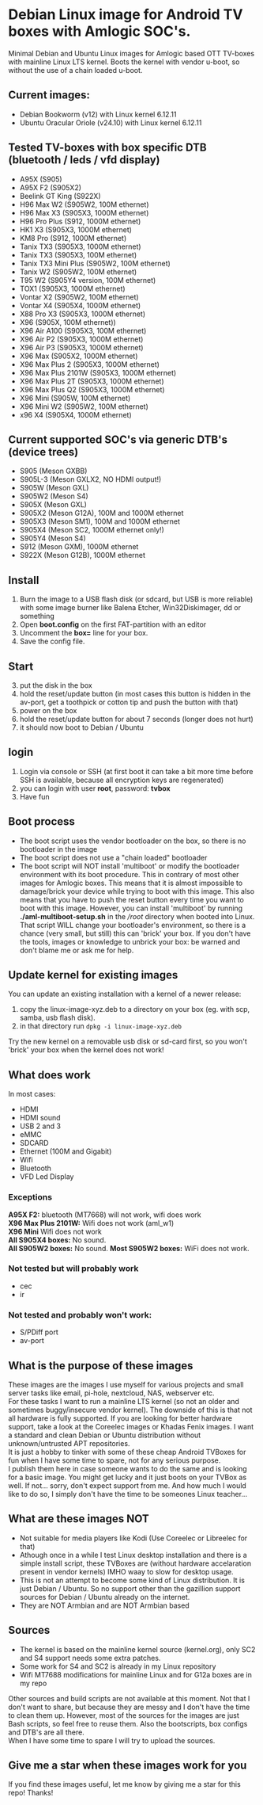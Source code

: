 # Debian Linux image for Android TV boxes with Amlogic SOC's.
Minimal Debian and Ubuntu Linux images for Amlogic based OTT TV-boxes with mainline Linux LTS kernel. Boots the kernel with vendor u-boot, so without the use of a chain loaded u-boot.

## Current images:
- Debian Bookworm (v12) with Linux kernel 6.12.11
- Ubuntu Oracular Oriole (v24.10)  with Linux kernel 6.12.11
 
## Tested TV-boxes with box specific DTB (bluetooth / leds / vfd display)
- A95X (S905)
- A95X F2 (S905X2)
- Beelink GT King (S922X)
- H96 Max W2 (S905W2, 100M ethernet)
- H96 Max X3 (S905X3, 1000M ethernet)
- H96 Pro Plus (S912, 1000M ethernet)
- HK1 X3 (S905X3, 1000M ethernet)
- KM8 Pro (S912, 1000M ethernet)
- Tanix TX3 (S905X3, 1000M ethernet)
- Tanix TX3 (S905X3, 100M ethernet)
- Tanix TX3 Mini Plus (S905W2, 100M ethernet)
- Tanix W2 (S905W2, 100M ethernet)
- T95 W2 (S905Y4 version, 100M ethernet)
- TOX1 (S905X3, 1000M ethernet)
- Vontar X2 (S905W2, 100M ethernet)
- Vontar X4 (S905X4, 1000M ethernet)
- X88 Pro X3 (S905X3, 1000M ethernet)
- X96 (S905X, 100M ethernet))
- X96 Air A100 (S905X3, 100M ethernet)
- X96 Air P2 (S905X3, 1000M ethernet)
- X96 Air P3 (S905X3, 1000M ethernet)
- X96 Max (S905X2, 1000M ethernet)
- X96 Max Plus 2 (S905X3, 1000M ethernet)
- X96 Max Plus 2101W (S905X3, 1000M ethernet)
- X96 Max Plus 2T (S905X3, 1000M ethernet)
- X96 Max Plus Q2 (S905X3, 1000M ethernet)
- X96 Mini (S905W, 100M ethernet)
- X96 Mini W2 (S905W2, 100M ethernet)
- x96 X4 (S905X4, 1000M ethernet)


## Current supported SOC's via generic DTB's (device trees)
- S905 (Meson GXBB)
- S905L-3 (Meson GXLX2, NO HDMI output!)
- S905W (Meson GXL)
- S905W2 (Meson S4)
- S905X (Meson GXL)
- S905X2 (Meson G12A), 100M and 1000M ethernet
- S905X3 (Meson SM1), 100M and 1000M ethernet
- S905X4 (Meson SC2, 1000M ethernet only!)
- S905Y4 (Meson S4)
- S912 (Meson GXM), 1000M ethernet
- S922X (Meson G12B), 1000M ethernet

## Install
1. Burn the image to a USB flash disk (or sdcard, but USB is more reliable) with some image burner like Balena Etcher, Win32Diskimager, dd or something
2. Open **boot.config** on the first FAT-partition with an editor
3. Uncomment the **box=** line for your box.
5. Save the config file. 

## Start
3. put the disk in the box
4. hold the reset/update button (in most cases this button is hidden in the av-port, get a toothpick or cotton tip and push the button with that) 
5. power on the box
6. hold the reset/update button for about 7 seconds (longer does not hurt)
7. it should now boot to Debian / Ubuntu

## login
1. Login via console or SSH (at first boot it can take a bit more time before SSH is available, because all encryption keys are regenerated)
1. you can login with user **root**, password: **tvbox**
2. Have fun

## Boot process
- The boot script uses the vendor bootloader on the box, so there is no bootloader in the image
- The boot script does not use a "chain loaded" bootloader
- The boot script will NOT install 'multiboot' or modify the bootloader environment with its boot procedure. This in contrary of most other images for Amlogic boxes. This means that it is almost impossible to damage/brick your device while trying to boot with this image. This also means that you have to push the reset button every time you want to boot with this image. However, you can install 'multiboot' by running **./aml-multiboot-setup.sh** in the */root* directory when booted into Linux. That script WILL change your bootloader's environment, so there is a chance (very small, but still) this can 'brick' your box. If you don't have the tools, images or knowledge to unbrick your box: be warned and don't blame me or ask me for help. 

## Update kernel for existing images
You can update an existing installation with a kernel of a newer release:  
1. copy the linux-image-xyz.deb to a directory on your box (eg. with scp, samba, usb flash disk).
2. in that directory run `dpkg -i linux-image-xyz.deb`

Try the new kernel on a removable usb disk or sd-card first, so you won't 'brick' your box when the kernel does not work!

## What does work
In most cases:
- HDMI
- HDMI sound
- USB 2 and 3
- eMMC
- SDCARD
- Ethernet (100M and Gigabit)
- Wifi
- Bluetooth
- VFD Led Display

### Exceptions
**A95X F2:** bluetooth (MT7668) will not work, wifi does work   
**X96 Max Plus 2101W:** Wifi does not work (aml_w1)  
**X96 Mini** Wifi does not work  
**All S905X4 boxes:** No sound.  
**All S905W2 boxes:** No sound.
**Most S905W2 boxes:** WiFi does not work.

### Not tested but will probably work
- cec
- ir

### Not tested and probably won't work:
- S/PDiff port
- av-port

## What is the purpose of these images
These images are the images I use myself for various projects and small server tasks like email, pi-hole, nextcloud, NAS, webserver etc.  
For these tasks I want to run a mainline LTS kernel (so not an older and sometimes buggy/insecure vendor kernel). The downside of this is that not all hardware is fully supported. If you are looking for better hardware support, take a look at the Coreelec images or Khadas Fenix images. I want a standard and clean Debian or Ubuntu distribution without unknown/untrusted APT repositories.  
It is just a hobby to tinker with some of these cheap Android TVBoxes for fun when I have some time to spare, not for any serious purpose.  
I publish them here in case someone wants to do the same and is looking for a basic image. You might get lucky and it just boots on your TVBox as well. If not... sorry, don't expect support from me. And how much I would like to do so, I simply don't have the time to be someones Linux teacher... 

## What are these images NOT
- Not suitable for media players like Kodi (Use Coreelec or Libreelec for that)
- Athough once in a while I test Linux desktop installation and there is a simple install script, these TVBoxes are (without hardware accelaration present in vendor kernels) IMHO waay to slow for desktop usage.
- This is not an attempt to become some kind of Linux distribution. It is just Debian / Ubuntu. So no support other than the gazillion support sources for Debian / Ubuntu already on the internet.
- They are NOT Armbian and are NOT Armbian based

## Sources
- The kernel is based on the mainline kernel source (kernel.org), only SC2 and S4 support needs some extra patches.
- Some work for S4 and SC2 is already in my Linux repository
- Wifi MT7688 modifications for mainline Linux and for G12a boxes are in my repo
  
Other sources and build scripts are not available at this moment. Not that I don't want to share, but because they are messy and I don't have the time to clean them up. However, most of the sources for the images are just Bash scripts, so feel free to reuse them. Also the bootscripts, box configs and DTB's are all there.  
When I have some time to spare I will try to upload the sources. 

## Give me a star when these images work for you
If you find these images useful, let me know by giving me a star for this repo! Thanks!
